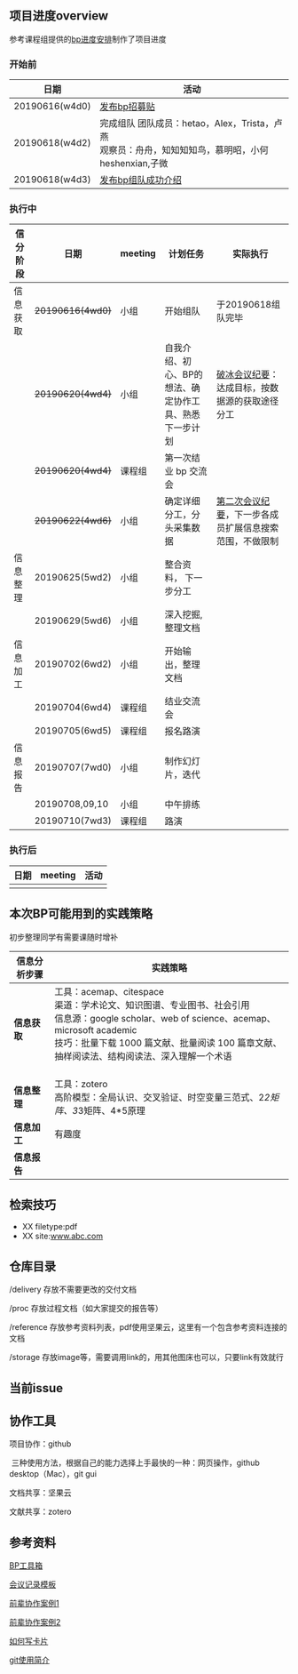 ## 项目进度overview

参考课程组提供的[bp进度安排](https://static.openmindclub.com/2019-03-20-%E4%BC%81%E4%B8%9A%E5%BE%AE%E4%BF%A1%E6%88%AA%E5%9B%BE_1e8f293f-50fb-4a81-8321-5a11fe30820f.png)制作了项目进度


### 开始前

|      日期      |                                                活动                                                 |
| -------------- | -------------------------------------------------------------------------------------------------- |
| 20190616(w4d0) | [发布bp招募贴](https://github.com/livingworld/IA005_Simon/blob/master/delivery/%E6%8B%9B%E5%8B%9F%E8%B4%B4.md)                                                                                    |
| 20190618(w4d2) | 完成组队      团队成员：hetao，Alex，Trista，卢燕<br>观察员：舟舟，知知知知鸟，慕明昭，小何heshenxian,子微 |
| 20190618(w4d3) | [发布bp组队成功介绍](https://github.com/livingworld/IA005_Simon/blob/master/delivery/%E9%A1%B9%E7%9B%AE%E4%BB%8B%E7%BB%8D.md)                                                                               |

### 执行中

| 信分阶段 |      日期      | meeting |                          计划任务                          |      实际执行      |
| -------- | -------------- | ------- | --------------------------------------------------------- | ----------------- |
| 信息获取 | ~~20190616(4wd0)~~| 小组    | 开始组队                                                   | 于20190618组队完毕 |
|         |~~20190620(4wd4)~~| 小组    | 自我介绍、初心、BP的想法、确定协作工具、熟悉下一步计划 |  [破冰会议纪要](https://github.com/livingworld/IA005_Simon/issues/2)：达成目标，按数据源的获取途径分工  |
| |~~20190620(4wd4)~~| 课程组   | 第一次结业 bp 交流会                                        | |
|          |~~20190622(4wd6)~~| 小组    | 确定详细分工，分头采集数据                                   | [第二次会议纪要](https://github.com/livingworld/IA005_Simon/issues/1)，下一步各成员扩展信息搜索范围，不做限制|
| 信息整理 | 20190625(5wd2) | 小组    | 整合资料， 下一步分工                                       |                   |
|         | 20190629(5wd6) | 小组    | 深入挖掘,整理文档                                          |                   |
| 信息加工 | 20190702(6wd2) | 小组    | 开始输出，整理文档                                          |                   |
|         | 20190704(6wd4) | 课程组   | 结业交流会                                                 |                   |
|         | 20190705(6wd5) | 课程组   | 报名路演                                                   |                   |
| 信息报告 | 20190707(7wd0) | 小组    | 制作幻灯片，迭代                                            |                   |
|         | 20190708,09,10 | 小组    | 中午排练                                                   |                   |
|         | 20190710(7wd3) | 课程组   | 路演                                                       |                   |



### 执行后

| 日期 | meeting | 活动 |
| ---- | ------- | ---- |
|      |         |      |






## 本次BP可能用到的实践策略

初步整理同学有需要课随时增补

| 信息分析步骤 | 实践策略 |
| ------------ | ------- |
| **信息获取** | 工具：acemap、citespace<br>渠道：学术论文、知识图谱、专业图书、社会引用<br>信息源：google scholar、web of science、acemap、microsoft academic<br>技巧：批量下载 1000 篇文献、批量阅读 100 篇章文献、抽样阅读法、结构阅读法、深入理解一个术语<br> <br>|
| **信息整理** |工具：zotero<br>高阶模型：全局认识、交叉验证、时空变量三范式、2*2矩阵、3*3矩阵、4*5原理|
| **信息加工** | 有趣度    |
| **信息报告** | |

## 检索技巧

- XX filetype:pdf
- XX site:www.abc.com

## 仓库目录

/delivery 	 存放不需要更改的交付文档

/proc 		存放过程文档（如大家提交的报告等）

/reference 	存放参考资料列表，pdf使用坚果云，这里有一个包含参考资料连接的文档

/storage	   存放image等，需要调用link的，用其他图床也可以，只要link有效就行



## 当前issue



## 协作工具

项目协作：github

​	三种使用方法，根据自己的能力选择上手最快的一种：网页操作，github desktop（Mac），git gui

文档共享：坚果云


文献共享：zotero




## 参考资料

[BP工具箱](https://github.com/livingworld/IA005_Simon/blob/master/reference/BP%E5%B7%A5%E5%85%B7%E7%AE%B1.md)

[会议记录模板](https://github.com/livingworld/IA005_Simon/blob/master/reference/%E4%BC%9A%E8%AE%AE%E7%BA%AA%E8%A6%81%E6%A8%A1%E6%9D%BF.md)

[前辈协作案例1](https://github.com/happylyy/IA004_blockchain/blob/master/reference/%E5%BE%80%E6%9C%9F%E4%BC%98%E7%A7%80%E5%8D%8F%E4%BD%9C%E6%A1%88%E4%BE%8B.md)

[前辈协作案例2](https://github.com/livingworld/IA004_blockchain/blob/master/README.md)

[如何写卡片](https://www.yangzhiping.com/psy/happy-new-year-faq3.html)

[git使用简介](http://www.bootcss.com/p/git-guide/)

